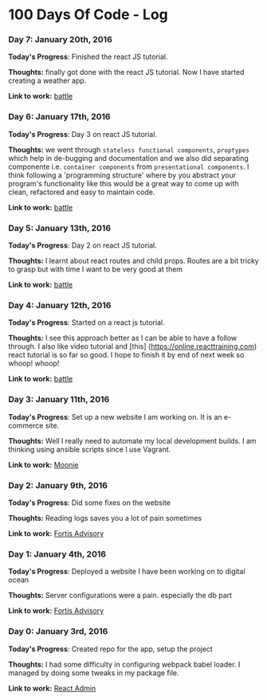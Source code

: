 # 100 Days Of Code - Log

### Day 7: January 20th, 2016

**Today's Progress**: Finished the react JS tutorial.

**Thoughts:** finally got done with the react JS tutorial. Now I have started creating a weather app.

**Link to work:** [battle](https://github.com/musale/battle)


### Day 6: January 17th, 2016

**Today's Progress**: Day 3 on react JS tutorial.

**Thoughts:** we went through ```stateless functional components```, ```proptypes``` which help in de-bugging and documentation and we also did separating componente i.e. ```container components``` from ```presentational components```. I think following a 'programming structure' where by you abstract your program's functionality like this would be a great way to come up with clean, refactored and easy to maintain code.

**Link to work:** [battle](https://github.com/musale/battle)

### Day 5: January 13th, 2016

**Today's Progress**: Day 2 on react JS tutorial.

**Thoughts:** I learnt about react routes and child props. Routes are a bit tricky to grasp but with time I want to be very good at them

**Link to work:** [battle](https://github.com/musale/battle)

### Day 4: January 12th, 2016

**Today's Progress**: Started on a react js tutorial.

**Thoughts:** I see this approach better as I can be able to have a follow through. I also like video tutorial and [this] (https://online.reacttraining.com) react tutorial is so far so good. I hope to finish it by end of next week so whoop! whoop!

**Link to work:** [battle](https://github.com/musale/battle)

### Day 3: January 11th, 2016

**Today's Progress**: Set up a new website I am working on. It is an e-commerce site.

**Thoughts:** Well I really need to automate my local development builds. I am thinking using ansible scripts since I use Vagrant.

**Link to work:** [Moonie](https://github.com/musale/moonie)

### Day 2: January 9th, 2016

**Today's Progress**: Did some fixes on the website

**Thoughts:** Reading logs saves you a lot of pain sometimes

**Link to work:** [Fortis Advisory](http://fortisadvisory.co.ke)

### Day 1: January 4th, 2016

**Today's Progress**: Deployed a website I have been working on to digital ocean

**Thoughts:** Server configurations were a pain. especially the db part

**Link to work:** [Fortis Advisory](http://fortisadvisory.co.ke)

### Day 0: January 3rd, 2016

**Today's Progress**: Created repo for the app, setup the project

**Thoughts:** I had some difficulty in configuring webpack babel loader. I managed by doing some tweaks in my package file.

**Link to work:** [React Admin](https://github.com/musale/su)
